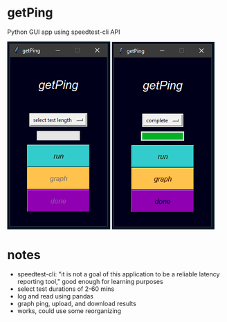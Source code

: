 # getPing
Python GUI app using speedtest-cli API

![complete](https://github.com/geoff-siuciak/getPing/blob/master/images/home.PNG?raw=true)
![home](https://github.com/geoff-siuciak/getPing/blob/master/images/complete.PNG?raw=true)

# notes
- speedtest-cli: "it is not a goal of this application to be a reliable latency reporting tool," good enough for learning purposes
- select test durations of 2-60 mins
- log and read using pandas
- graph ping, upload, and download results
- works, could use some reorganizing
